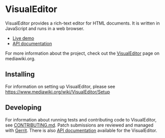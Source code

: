 # VisualEditor

VisualEditor provides a rich-text editor for HTML documents. It is written in
JavaScript and runs in a web browser.

* [Live demo][]
* [API documentation][]

For more information about the project, check out the [VisualEditor][]
page on mediawiki.org.


## Installing

For information on setting up VisualEditor, please see
https://www.mediawiki.org/wiki/VisualEditor/Setup

## Developing

For information about running tests and contributing code to VisualEditor,
see [CONTRIBUTING.md][].  Patch submissions are reviewed and managed with
[Gerrit][].  There is also [API documentation][] available for the
VisualEditor.

[Live demo]:         https://doc.wikimedia.org/VisualEditor/master/js/lib/ve/demos/ve/desktop-wikimediaui.html
[VisualEditor]:      https://www.mediawiki.org/wiki/VisualEditor
[CONTRIBUTING.md]:   CONTRIBUTING.md
[API documentation]: https://doc.wikimedia.org/VisualEditor/master/
[Gerrit]:            https://www.mediawiki.org/wiki/Developer_account
